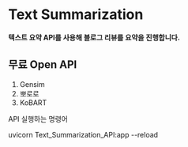 # Text Summarization
__텍스트 요약 API를 사용해 블로그 리뷰를 요약을 진행합니다.__


## 무료 Open API
1. Gensim
2. 뽀로로
3. KoBART


API 실행하는 명령어

uvicorn Text_Summarization_API:app --reload